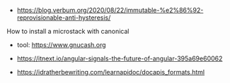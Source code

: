 - https://blog.verbum.org/2020/08/22/immutable-%e2%86%92-reprovisionable-anti-hysteresis/

How to install a microstack with canonical 

- tool: https://www.gnucash.org

- https://itnext.io/angular-signals-the-future-of-angular-395a69e60062

- https://idratherbewriting.com/learnapidoc/docapis_formats.html
